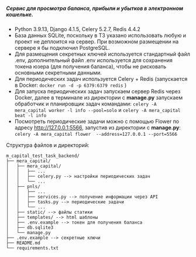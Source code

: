 ##### Сервис для просмотра баланса, прибыли и убытков в электронном кошельке.
- Python 3.9.13, Django 4.1.5, Celery 5.2.7, Redis 4.4.2
- База данных SQLite, поскольку в ТЗ указано использовать любую и проект не деплоится на сервер. При возможном размещении на сервере я бы подключил  PostgreSQL.
- Для размещения секретных ключей используется стандартный файл .env, дополнительный файл .env используется для сохранения токена юзера (для получения баланса), чтобы не рисковать основными секретными данными.
- Для периодических задач используется Celery + Redis (запускается в Docker: `docker run -d -p 6379:6379 redis` )
- Для запуска периодических задач запускаем сервер Redis через Docker, далее в терминале из директории с **manage.py** запускаем обработчик и планировщик задач командами: `celery -A mera_capital worker -l info --pool=solo` и `celery -A mera_capital beat -l info`
- Посмотреть периодические задачи можно с помощью Flower по адресу http://127.0.0.1:5566, запустив из директории с **manage.py**: `celery -A mera_capital flower  --address=127.0.0.1 --port=5566`

Структура файлов и директорий:

    m_capital_test_task_backend/
    ├── mera_capital/
    │   ├── mera_capital/
    │   │   ├── ...
    │   │   ├── celery.py --> настройки периодических задач
    │   │   └── ...
    │   ├── pnls/
    │   │   ├── ...
    │   │   ├── services.py --> получение информации через API
    │   │   ├── tasks.py --> периодические задачи
    │   │   └── ...
    │   ├── static/ --> файлы статики
    │   ├── templates/ --> html шаблоны
    │   ├── .env.example --> токен для получения баланса
    │   ├── db.sqlite3
    │   └── manage.py
    ├── .env.example --> секретные ключи
    ├── README.md
    └── requirements.txt
